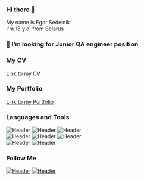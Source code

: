 ### Hi there 👋
My name is Egor Sedelnik </br>
I'm 18 y.o. from Belarus

### 🤔 I’m looking for Junior QA engineer position



### My CV
[Link to my CV](https://github.com/Esed-off/MyPortfolio/blob/main/My%20CV/Egor%20Sedelnik%20Junior%20QA.pdf)
### My Portfolio
[Link to my Portfolio](https://github.com/Esed-off/MyPortfolio)
### Languages and Tools

![Header](https://img.shields.io/badge/Github-090909?style=for-the-badge&logo=github&logoColor=8cc4d7)
![Header](https://img.shields.io/badge/Figma-090909?style=for-the-badge&logo=figma&logoColor=7d5fa6)
![Header](https://img.shields.io/badge/MySQL-090909?style=for-the-badge&logo=mysql&logoColor=00618a)
</br>
![Header](https://img.shields.io/badge/DevTools-090909?style=for-the-badge&logo=googlechrome&logoColor=2674f2)
![Header](https://img.shields.io/badge/C++-090909?style=for-the-badge&logo=c++&logoColor=2674f2)
![Header](https://img.shields.io/badge/Jira-090909?style=for-the-badge&logo=jira&logoColor=136be1)
</br>
![Header](https://img.shields.io/badge/TestRail-090909?style=for-the-badge&logo=&logoColor=71b556)
![Header](https://img.shields.io/badge/HTML\CSS\JS-090909?style=for-the-badge&logo=c++&logoColor=2674f2)

### Follow Me
[![Header](https://img.shields.io/badge/Telegram-090909?style=for-the-badge&logo=telegram&logoColor=31a5db)](https://t.me/esedel)
[![Header](https://img.shields.io/badge/Linkedin-090909?style=for-the-badge&logo=linkedin&logoColor=0073b1)](https://www.linkedin.com/in/egor-sedelnik-b5993724a/)
